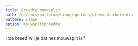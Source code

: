 ```yaml
---
title: Breedte mouwsplit
path: /en/docs/patterns/simon/options/sleeveplacketwidth
pattern: simon
option: mouwSplitBreedte
---
```


Hoe breed wil je dat het mouwsplit is?